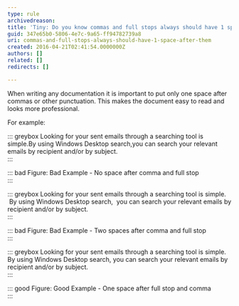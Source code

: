 ```yaml
---
type: rule
archivedreason: 
title: 'Tiny: Do you know commas and full stops always should have 1 space after them?'
guid: 347e65b0-5806-4e7c-9a65-ff94782739a8
uri: commas-and-full-stops-always-should-have-1-space-after-them
created: 2016-04-21T02:41:54.0000000Z
authors: []
related: []
redirects: []

---
```


When writing any documentation it is important to put only one space after commas or other punctuation. This makes the document easy to read and looks more professional.



For example:




<!--endintro-->


::: greybox
Looking for your sent emails through a searching tool is simple.By using Windows Desktop search,you can search your relevant emails by recipient and/or by subject.  
:::


::: bad
Figure: Bad Example - No space after comma and full stop  
:::


::: greybox
Looking for your sent emails through a searching tool is simple.  By using Windows Desktop search,  you can search your relevant emails by recipient and/or by subject.    
:::


::: bad
Figure: Bad Example - Two spaces after comma and full stop  
:::


::: greybox
Looking for your sent emails through a searching tool is simple. By using Windows Desktop search, you can search your relevant emails by recipient and/or by subject.  
:::


::: good
Figure: Good Example - One space after full stop and comma  
:::
